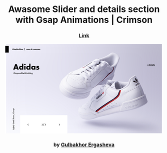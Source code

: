 <div align="center">

# Awasome Slider and details section with Gsap Animations | Crimson

### <a href="https://footwear21.netlify.app">Link</a>

<img src="admin/base.png">

### by <a href="https://github.com/guli2103">Gulbakhor Ergasheva</a>

</div>
